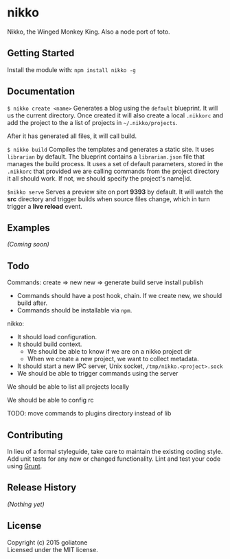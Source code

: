 # nikko

Nikko, the Winged Monkey King. Also a node port of toto.

## Getting Started
Install the module with: `npm install nikko -g`

## Documentation

`$ nikko create <name>`
Generates a blog using the `default` blueprint. It will us the current directory. Once created it will also create a local `.nikkorc` and add the project to the a list of projects in `~/.nikko/projects`.

After it has generated all files, it will call build.

`$ nikko build`
Compiles the templates and generates a static site. It uses `librarian` by default. The blueprint contains a `librarian.json` file that manages the build process. It uses a set of default parameters, stored in the `.nikkorc` that provided we are calling commands from the project directory it all should work.
If not, we should specify the project's name|id.

`$nikko serve`
Serves a preview site on port **9393** by default. It will watch the **src** directory and trigger builds when source files change, which in turn trigger a **live reload** event.

## Examples
_(Coming soon)_

## Todo

Commands:
create => new
new => generate
build
serve
install
publish

* Commands should have a post hook, chain. If we create new, we should build after.
* Commands should be installable via `npm`. 

nikko:
- It should load configuration.
- It should build context.
    - We should be able to know if we are on a nikko project dir
    - When we create a new project, we want to collect metadata.
- It should start a new IPC server, Unix socket, `/tmp/nikko.<project>.sock`
- We should be able to trigger commands using the server


We should be able to list all projects locally

We should be able to config rc

TODO: move commands to plugins directory instead of lib

## Contributing
In lieu of a formal styleguide, take care to maintain the existing coding style. Add unit tests for any new or changed functionality. Lint and test your code using [Grunt](http://gruntjs.com/).

## Release History
_(Nothing yet)_

## License
Copyright (c) 2015 goliatone  
Licensed under the MIT license.
